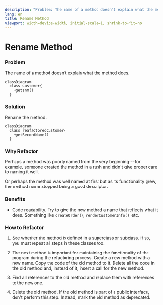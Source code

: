 ```yaml
---
description: "Problem: The name of a method doesn't explain what the method does. Solution: Rename the method."
lang: en
title: Rename Method
viewport: width=device-width, initial-scale=1, shrink-to-fit=no
---
```

# Rename Method

### Problem

The name of a method doesn't explain what the method does.
```mermaid
classDiagram
  class Customer{  
    +getsnm() 
  }
```
### Solution

Rename the method.
```mermaid
classDiagram  
  class reafactoredCustomer{  
    +getSecondName() 
  }
```
### Why Refactor

Perhaps a method was poorly named from the very beginning---for example,
someone created the method in a rush and didn't give proper care to
naming it well.

Or perhaps the method was well named at first but as its functionality
grew, the method name stopped being a good descriptor.

### Benefits

-   Code readability. Try to give the new method a name that reflects
    what it does. Something like `createOrder()`,
    `renderCustomerInfo()`, etc.

### How to Refactor

1.  See whether the method is defined in a superclass or subclass. If
    so, you must repeat all steps in these classes too.

2.  The next method is important for maintaining the functionality of
    the program during the refactoring process. Create a new method with
    a new name. Copy the code of the old method to it. Delete all the
    code in the old method and, instead of it, insert a call for the new
    method.

3.  Find all references to the old method and replace them with
    references to the new one.

4.  Delete the old method. If the old method is part of a public
    interface, don't perform this step. Instead, mark the old method as
    deprecated.

